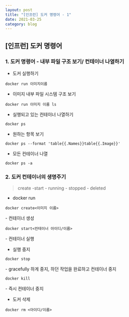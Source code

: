 ```yaml
---
layout: post
title: "[인프런] 도커 명령어 - 1"
date: 2021-03-25
category: blog
---
```


## [인프런] 도커 명령어 


### 1. 도커 명령어 - 내부 파일 구조 보기/ 컨테이너 나열하기

- 도커 실행하기

```
docker run 이미지이름
```

- 이미지 내부 파일 시스템 구조 보기
 
```
docker run 이미지 이름 ls
```

- 실행되고 있는 컨테이너 나열하기

```
docker ps
```

- 원하는 항목 보기

```
docker ps --format 'table{{.Names}}table{{.Image}}'
```

- 모든 컨테이너 나열

```
docker ps -a
```

### 2. 도커 컨테이너의 생명주기

> create -start - running - stopped - deleted

- docker run 

```
docker create<이미지 이름>
```

\- 컨테이너 생성

```
docker start<컨테이너 아이디/이름> 
```

\- 컨테이너 실행

- 실행 중지

```
docker stop
```

\- gracefully 하게 중지, 하던 작업을 완료하고 컨테이너 중지

```
docker kill
```

\- 즉시 컨테이너 중지

- 도커 삭제

```
docker rm <아이디/이름>
```


